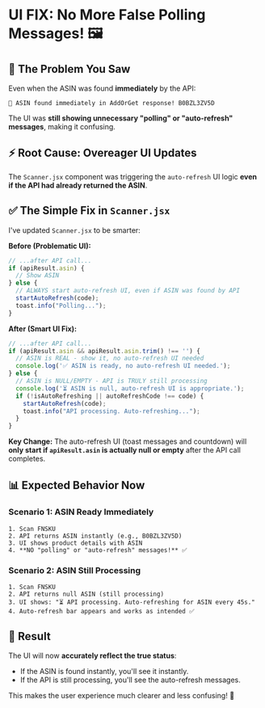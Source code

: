 # UI FIX: No More False Polling Messages! 🖼️

## 🎯 **The Problem You Saw**

Even when the ASIN was found **immediately** by the API:
```
🎉 ASIN found immediately in AddOrGet response! B0BZL3ZV5D
```

The UI was **still showing unnecessary "polling" or "auto-refresh" messages**, making it confusing.

## ⚡ **Root Cause: Overeager UI Updates**

The `Scanner.jsx` component was triggering the `auto-refresh` UI logic **even if the API had already returned the ASIN**. 

## ✅ **The Simple Fix in `Scanner.jsx`**

I've updated `Scanner.jsx` to be smarter:

**Before (Problematic UI):**
```javascript
// ...after API call...
if (apiResult.asin) {
  // Show ASIN
} else {
  // ALWAYS start auto-refresh UI, even if ASIN was found by API
  startAutoRefresh(code); 
  toast.info("Polling..."); 
}
```

**After (Smart UI Fix):**
```javascript
// ...after API call...
if (apiResult.asin && apiResult.asin.trim() !== '') {
  // ASIN is REAL - show it, no auto-refresh UI needed
  console.log('✅ ASIN is ready, no auto-refresh UI needed.');
} else {
  // ASIN is NULL/EMPTY - API is TRULY still processing
  console.log('⏳ ASIN is null, auto-refresh UI is appropriate.');
  if (!isAutoRefreshing || autoRefreshCode !== code) {
    startAutoRefresh(code);
    toast.info("API processing. Auto-refreshing...");
  }
}
```

**Key Change:** The auto-refresh UI (toast messages and countdown) will **only start if `apiResult.asin` is actually null or empty** after the API call completes. 

## 📊 **Expected Behavior Now**

### **Scenario 1: ASIN Ready Immediately**
```
1. Scan FNSKU
2. API returns ASIN instantly (e.g., B0BZL3ZV5D)
3. UI shows product details with ASIN
4. **NO "polling" or "auto-refresh" messages!** ✅
```

### **Scenario 2: ASIN Still Processing**
```
1. Scan FNSKU
2. API returns null ASIN (still processing)
3. UI shows: "⏳ API processing. Auto-refreshing for ASIN every 45s."
4. Auto-refresh bar appears and works as intended ✅
```

## 🚀 **Result**

The UI will now **accurately reflect the true status**: 
- If the ASIN is found instantly, you'll see it instantly. 
- If the API is still processing, you'll see the auto-refresh messages.

This makes the user experience much clearer and less confusing! 🎉 